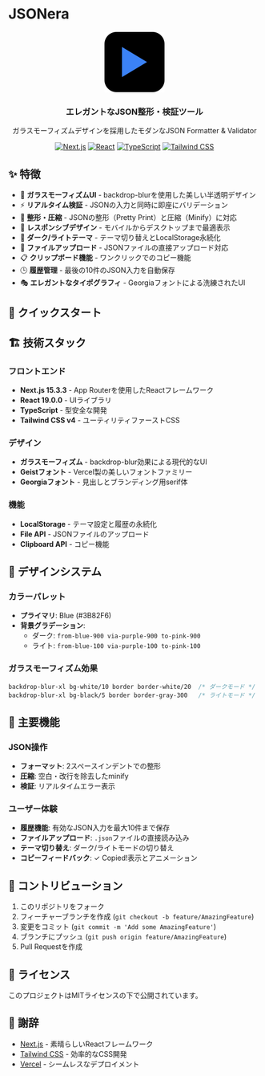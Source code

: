 # JSONera

<div align="center">
  <img src="public/logo.svg" alt="JSONera Logo" width="120" height="120">
  
  <h3>エレガントなJSON整形・検証ツール</h3>
  
  <p>ガラスモーフィズムデザインを採用したモダンなJSON Formatter & Validator</p>
  
  [![Next.js](https://img.shields.io/badge/Next.js-15.3.3-black?style=flat-square&logo=next.js)](https://nextjs.org)
  [![React](https://img.shields.io/badge/React-19.0.0-blue?style=flat-square&logo=react)](https://reactjs.org)
  [![TypeScript](https://img.shields.io/badge/TypeScript-5.0-blue?style=flat-square&logo=typescript)](https://www.typescriptlang.org)
  [![Tailwind CSS](https://img.shields.io/badge/Tailwind%20CSS-v4-38B2AC?style=flat-square&logo=tailwind-css)](https://tailwindcss.com)
</div>

## ✨ 特徴

- 🎨 **ガラスモーフィズムUI** - backdrop-blurを使用した美しい半透明デザイン
- ⚡ **リアルタイム検証** - JSONの入力と同時に即座にバリデーション
- 🎯 **整形・圧縮** - JSONの整形（Pretty Print）と圧縮（Minify）に対応
- 📱 **レスポンシブデザイン** - モバイルからデスクトップまで最適表示
- 🌙 **ダーク/ライトテーマ** - テーマ切り替えとLocalStorage永続化
- 📁 **ファイルアップロード** - JSONファイルの直接アップロード対応
- 📋 **クリップボード機能** - ワンクリックでのコピー機能
- 🕒 **履歴管理** - 最後の10件のJSON入力を自動保存
- 🎭 **エレガントなタイポグラフィ** - Georgiaフォントによる洗練されたUI

## 🚀 クイックスタート

## 🏗️ 技術スタック

### フロントエンド
- **Next.js 15.3.3** - App Routerを使用したReactフレームワーク
- **React 19.0.0** - UIライブラリ
- **TypeScript** - 型安全な開発
- **Tailwind CSS v4** - ユーティリティファーストCSS

### デザイン
- **ガラスモーフィズム** - backdrop-blur効果による現代的なUI
- **Geistフォント** - Vercel製の美しいフォントファミリー
- **Georgiaフォント** - 見出しとブランディング用serif体

### 機能
- **LocalStorage** - テーマ設定と履歴の永続化
- **File API** - JSONファイルのアップロード
- **Clipboard API** - コピー機能

## 🎨 デザインシステム

### カラーパレット
- **プライマリ**: Blue (#3B82F6)
- **背景グラデーション**: 
  - ダーク: `from-blue-900 via-purple-900 to-pink-900`
  - ライト: `from-blue-100 via-purple-100 to-pink-100`

### ガラスモーフィズム効果
```css
backdrop-blur-xl bg-white/10 border border-white/20  /* ダークモード */
backdrop-blur-xl bg-black/5 border border-gray-300   /* ライトモード */
```

## 🔧 主要機能

### JSON操作
- **フォーマット**: 2スペースインデントでの整形
- **圧縮**: 空白・改行を除去したminify
- **検証**: リアルタイムエラー表示

### ユーザー体験
- **履歴機能**: 有効なJSON入力を最大10件まで保存
- **ファイルアップロード**: `.json`ファイルの直接読み込み
- **テーマ切り替え**: ダーク/ライトモードの切り替え
- **コピーフィードバック**: ✓ Copied!表示とアニメーション

## 🤝 コントリビューション

1. このリポジトリをフォーク
2. フィーチャーブランチを作成 (`git checkout -b feature/AmazingFeature`)
3. 変更をコミット (`git commit -m 'Add some AmazingFeature'`)
4. ブランチにプッシュ (`git push origin feature/AmazingFeature`)
5. Pull Requestを作成

## 📝 ライセンス

このプロジェクトはMITライセンスの下で公開されています。

## 🙏 謝辞

- [Next.js](https://nextjs.org) - 素晴らしいReactフレームワーク
- [Tailwind CSS](https://tailwindcss.com) - 効率的なCSS開発
- [Vercel](https://vercel.com) - シームレスなデプロイメント
